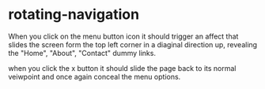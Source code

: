 # rotating-navigation
When you click on the menu button icon it should trigger an affect that slides the screen form the top left corner in a diaginal direction up, revealing the "Home", "About", "Contact" dummy links.

when you click the x button it should slide the page back to its normal veiwpoint and once again conceal the menu options.